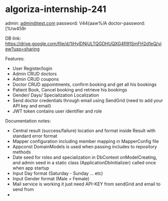 # algoriza-internship-241
admin: admin@test.com
password: V44{aaw%/A
doctor-password: [%tw459r

DB link: https://drive.google.com/file/d/1iHylDNjULTQGDHUQXG4fl91SmFH2d1eQ/view?usp=sharing

Features:
- User Register/login
- Admin CRUD doctors
- Admin CRUD coupons
- Doctor CRUD appointments, confirm booking and get all his bookings
- Patient Book, Cancel booking and retrieve his bookings
- Gender/ Days/ Specialization Localization
- Send doctor credentials through email using SendGrid (need to add your API key and email)
- JWT token contains user identifier and role

Documentation notes:
- Central result (success/failure) location and format inside Result<T> with standard error format
- Mapper configuration including member mapping in MapperConfig file
- Appconst DomainModels is used when passing includes to repository methods
- Date seed for roles and specialization in DbContext onModelCreating, and admin seed in a static class (ApplicationDbInitializer) called once when app startup
- Input Day format (Saturday - Sunday ... etc)
- Input Gender format (Male = Female)
- Mail service is working it just need API-KEY from sendGrid and email to send from
- 
